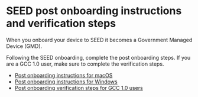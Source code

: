 # SEED post onboarding instructions and verification steps

When you onboard your device to SEED it becomes a Government Managed Device (GMD).

Following the SEED onboarding, complete the post onboarding steps. If you are a GCC 1.0 user, make sure to complete the verification steps.

- [Post onboarding instructions for macOS](post-onboarding-instructions/mac-os)
- [Post onboarding instructions for Windows](post-onboarding-instructions/windows)
- [Post onboarding verification steps for GCC 1.0 users](post-onboarding-instructions/gcc-1.0-users)
